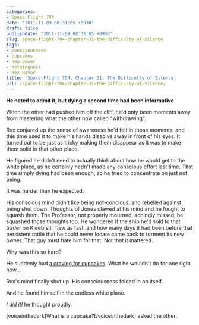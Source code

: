 ```yaml
---
categories:
- Space Flight 704
date: "2011-11-09 08:31:05 +0930"
draft: false
publishdate: "2011-11-09 08:31:05 +0930"
slug: space-flight-704-chapter-31-the-difficulty-of-silence
tags:
- consciousness
- cupcakes
- new power
- nothingness
- Rex Havoc
title: 'Space Flight 704, Chapter 31: The Difficulty of Silence'
url: /space-flight-704-chapter-31-the-difficulty-of-silence/
---
```

**He hated to admit it, but dying a second time had been informative.**

When the other had pushed him off the cliff, he'd only been moments away
from mastering what the other now called "withdrawing".

Rex conjured up the sense of awareness he'd felt in those moments, and
this time used it to make his hands dissolve away in front of his eyes.
It turned out to be just as tricky making them disappear as it was to
make them solid in that other place.

He figured he didn't need to actually think about how he would get to
the white place, as he certainly hadn't made any conscious effort last
time. That time simply dying had been enough, so he tried to concentrate
on just not being.

It was harder than he expected.

His conscious mind didn't like being not-concious, and rebelled against
being shut down. Thoughts of Jones clawed at his mind and he fought to
squash them. The Professor, not properly mourned, achingly missed, he
squashed those thoughts too. He wondered if the ship he'd sold to that
trader on Kleeb still flew as fast, and how many days it had been before
that persistent rattle that he could never locate came back to torment
its new owner. That guy must hate him for that. Not that it mattered.

Why was this so hard?

He suddenly had [a craving for
cupcakes](http://www.cupcaketreats.com.au/). What he wouldn't do for one
right now...

Rex's mind finally shut up. His consciousness folded in on itself.

And he found himself in the endless white plane.

*I did it!* he thought proudly.

\[voiceinthedark\]What is a cupcake?\[/voiceinthedark\] asked the other.